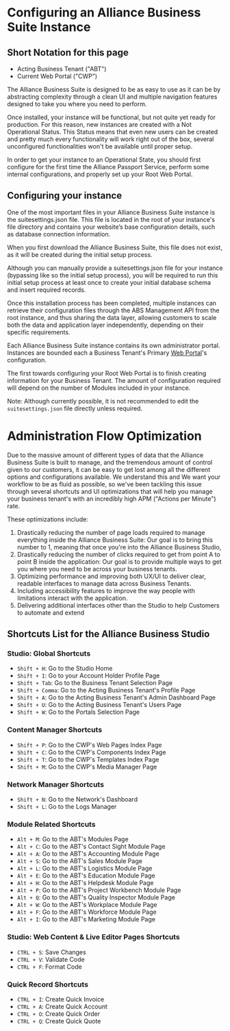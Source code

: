 # Configuring an Alliance Business Suite Instance

## Short Notation for this page

- Acting Business Tenant ("ABT") 
- Current Web Portal ("CWP") 

The Alliance Business Suite is designed to be as easy to use as it can be by abstracting complexity through a clean UI and multiple navigation features designed to take you where you need to perform.

Once installed, your instance will be functional, but not quite yet ready for production. For this reason, new instances are created with a Not Operational Status. This Status means that even new users can be created and pretty much every functionality will work right out of the box, several unconfigured functionalities won't be available until proper setup.

In order to get your instance to an Operational State, you should first configure for the first time the Alliance Passport Service, perform some internal configurations, and properly set up your Root Web Portal. 

## Configuring your instance
One of the most important files in your Alliance Business Suite instance is the suitesettings.json file. This file is located in the root of your instance's file directory and contains your website’s base configuration details, such as database connection information.

When you first download the Alliance Business Suite, this file does not exist, as it will be created during the initial setup process.

Although you can manually provide a suitesettings.json file for your instance (bypassing like so the initial setup process), you will be required to run this initial setup process at least once to create your initial database schema and insert required records.

Once this installation process has been completed, multiple instances can retrieve their configuration files through the ABS Management API from the root instance, and thus sharing the data layer, allowing customers to scale both the data and application layer independently, depending on their specific requirements.

Each Alliance Business Suite instance contains its own administrator portal. Instances are bounded each a Business Tenant's Primary [Web Portal](/Web-Development/Web-Portals.md)'s configuration.

The first towards configuring your Root Web Portal is to finish creating information for your Business Tenant. The amount of configuration required will depend on the number of Modules included in your instance. 

Note: Although currently possible, it is not recommended to edit the `suitesettings.json` file directly unless required.

# Administration Flow Optimization

Due to the massive amount of different types of data that the Alliance Business Suite is built to manage, and the tremendous amount of control given to our customers, it can be easy to get lost among all the different options and configurations available. We understand this and We want your workflow to be as fluid as possible, so we've been tackling this issue through several shortcuts and UI optimizations that will help you manage your business tenant's with an incredibly high APM ("Actions per Minute") rate.

These optimizations include:

1. Drastically reducing the number of page loads required to manage everything inside the Alliance Business Suite: Our goal is to bring this number to 1, meaning that once you're into the Alliance Business Studio, 
2. Drastically reducing the number of clicks required to get from point A to point B inside the application: Our goal is to provide multiple ways to get you where you need to be across your business tenants.
3. Optimizing performance and improving both UX/UI to deliver clear, readable interfaces to manage data across Business Tenants.
4. Including accessibility features to improve the way people with limitations interact with the application.
5. Delivering additional interfaces other than the Studio to help Customers to automate and extend 




## Shortcuts List for the Alliance Business Studio

### Studio: Global Shortcuts

- `Shift + H`: Go to the Studio Home
- `Shift + I`: Go to your Account Holder Profile Page
- `Shift + Tab`: Go to the Business Tenant Selection Page
- `Shift + Comma`: Go to the Acting Business Tenant's Profile Page
- `Shift + A`: Go to the Acting Business Tenant's Admin Dashboard Page
- `Shift + U`: Go to the Acting Business Tenant's Users Page
- `Shift + W`: Go to the Portals Selection Page 

### Content Manager Shortcuts

- `Shift + P`: Go to the CWP's Web Pages Index Page 
- `Shift + C`: Go to the CWP's Components Index Page 
- `Shift + T`: Go to the CWP's Templates Index Page 
- `Shift + M`: Go to the CWP's Media Manager Page 

### Network Manager Shortcuts

- `Shift + N`: Go to the Network's Dashboard
- `Shift + L`: Go to the Logs Manager

### Module Related Shortcuts

- `Alt + M`: Go to the ABT's Modules Page 
- `Alt + C`: Go to the ABT's Contact Sight Module Page
- `Alt + A`: Go to the ABT's Accounting Module Page 
- `Alt + S`: Go to the ABT's Sales Module Page 
- `Alt + L`: Go to the ABT's Logistics Module Page 
- `Alt + E`: Go to the ABT's Education Module Page 
- `Alt + H`: Go to the ABT's Helpdesk Module Page 
- `Alt + P`: Go to the ABT's Project Workbench Module Page 
- `Alt + Q`: Go to the ABT's Quality Inspector Module Page 
- `Alt + W`: Go to the ABT's Workplace Module Page
- `Alt + F`: Go to the ABT's Workforce Module Page
- `Alt + I`: Go to the ABT's Marketing Module Page

### Studio: Web Content & Live Editor Pages Shortcuts

- `CTRL + S`: Save Changes
- `CTRL + V`: Validate Code
- `CTRL + F`: Format Code

### Quick Record Shortcuts

- `CTRL + I`: Create Quick Invoice
- `CTRL + A`: Create Quick Account
- `CTRL + O`: Create Quick Order
- `CTRL + Q`: Create Quick Quote
